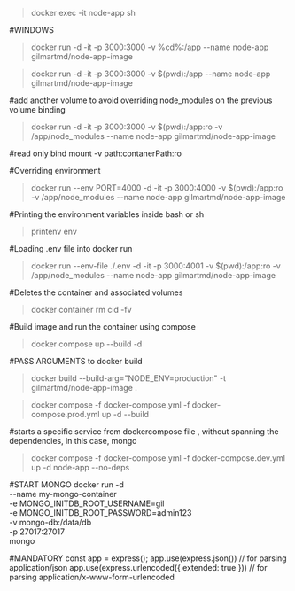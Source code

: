 >docker exec -it node-app sh

#WINDOWS
>docker run -d -it -p 3000:3000 -v %cd%:/app  --name node-app gilmartmd/node-app-image

>docker run -d -it -p 3000:3000 -v $(pwd):/app  --name node-app gilmartmd/node-app-image

#add another volume to avoid overriding node_modules on the previous volume binding

>docker run -d -it -p 3000:3000 -v $(pwd):/app:ro -v /app/node_modules --name node-app gilmartmd/node-app-image



#read only bind mount
-v path:contanerPath:ro


#Overriding environment
>docker run --env PORT=4000 -d -it -p 3000:4000 -v $(pwd):/app:ro -v /app/node_modules --name node-app gilmartmd/node-app-image

#Printing the environment variables inside bash or sh

> printenv
> env

#Loading .env file into docker run
>docker run --env-file ./.env -d -it -p 3000:4001 -v $(pwd):/app:ro -v /app/node_modules --name node-app gilmartmd/node-app-image

#Deletes the container and associated volumes
>docker container rm cid -fv  

#Build image and run the container using compose

>docker compose up --build -d

#PASS ARGUMENTS to docker build
>docker build --build-arg="NODE_ENV=production" -t gilmartmd/node-app-image  .

>docker compose -f docker-compose.yml -f docker-compose.prod.yml up -d --build 

#starts a specific service from dockercompose file , without spanning the dependencies, in this case, mongo

>docker compose -f docker-compose.yml -f docker-compose.dev.yml up -d node-app --no-deps

#START MONGO
docker run -d \
  --name my-mongo-container \
  -e MONGO_INITDB_ROOT_USERNAME=gil \
  -e MONGO_INITDB_ROOT_PASSWORD=admin123 \
  -v mongo-db:/data/db \
  -p 27017:27017 \
  mongo

  #MANDATORY
  const app = express();
app.use(express.json()) // for parsing application/json
app.use(express.urlencoded({ extended: true })) // for parsing application/x-www-form-urlencoded

